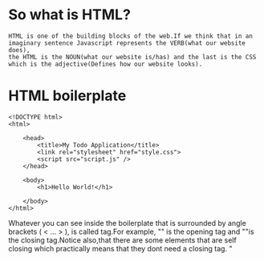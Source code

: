 So what is HTML?
=============================================================
	HTML is one of the building blocks of the web.If we think that in an imaginary sentence Javascript represents the VERB(what our website does),
	the HTML is the NOUN(what our website is/has) and the last is the CSS which is the adjective(Defines how our website looks).

HTML boilerplate
=============================================================
	<!DOCTYPE html>
	<html> 

		<head>
			<title>My Todo Application</title>
			<link rel="stylesheet" href="style.css">
			<script src="script.js" />
		</head>

		<body>
			<h1>Hello World!</h1>

		</body>
	</html>


Whatever you can see inside the boilerplate that is surrounded by angle brackets ( < ... > ), is called tag.For example, "<html>" is the opening tag and "</html>"is the closing tag.Notice also,that there are some elements that are self closing which practically means that they dont need a closing tag. 
"<script src='.....' />" .
Also, when i have an opening and a closing tag,then its safe to sy that i have an element. "<h1>Hello World!</h1>", this is an element.
So for examplein my boilerplate lets take a look of my elements.
	1)HTML element has:
		1.a)Head element
		1.b)Body element
	2)Head element has:
		2.a)title element
		2.a)link element
		2.a)script self enclosing tag - element
	3)Body element has:
		3.a)Header element (h1)	

Note: "<!DOCTYPE html>" is the version of HTML we need to include.

